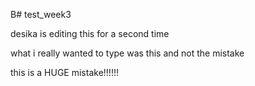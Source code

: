 B# test_week3

desika is editing this for a second time


what i really wanted to type was this and not the mistake

this is a HUGE mistake!!!!!!

